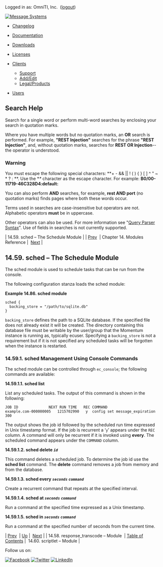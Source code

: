 Logged in as: OmniTI, Inc.  ([logout](https://support.messagesystems.com/logout.php))

[![Message Systems](https://support.messagesystems.com/images/ms-white205.png)](https://support.messagesystems.com/start.php) 

*   [Changelog](https://support.messagesystems.com/start.php?show=changelog)
*   [Documentation](https://support.messagesystems.com/docs/)
*   [Downloads](https://support.messagesystems.com/start.php)

*   [Licenses](https://support.messagesystems.com/license_summary.php)
*   <a href="">Clients</a>
    *   [Support](https://support.messagesystems.com/cs.php)
    *   [Add/Edit](https://support.messagesystems.com/edit_client.php)
    *   [Legal/Products](https://support.messagesystems.com/edit_products.php)
*   [Users](https://support.messagesystems.com/edit_customer.php)

## Search Help

Search for a single word or perform multi-word searches by enclosing your search in quotation marks.

Where you have multiple words but no quotation marks, an **OR** search is performed. For example, **"REST Injection"** searches for the phrase **"REST Injection"**, and, without quotation marks, searches for **REST OR Injection**--the operator is understood.

### Warning

You must escape the following special characters: **+ - && || ! ( ) { } [ ] ^ " ~ * ? : \**. Use the **\** character as the escape character. For example: **B0/00-11719-46C328D4\:default\:**

You can also perform **AND** searches, for example, **rest AND port** (no quotation marks) finds pages where both these words occur.

Terms used in searches are case-insensitive but operators are not. Alphabetic operators **must** be in uppercase.

Other operators can also be used. For more information see "[Query Parser Syntax](https://lucene.apache.org/core/old_versioned_docs/versions/3_0_0/queryparsersyntax.html)". Use of fields in searches is not currently supported.

| 14.59. sched – The Schedule Module |
| [Prev](modules.response_transcode.php)  | Chapter 14. Modules Reference |  [Next](modules.scriptlet.php) |

## 14.59. sched – The Schedule Module

<a class="indexterm" name="idp21021504"></a>

The sched module is used to schedule tasks that can be run from the console.

The following configuration stanza loads the sched module:

<a name="example.sched.3"></a>

**Example 14.86. sched module**

```
sched {
  backing_store = "/path/to/sqlite.db"
}
```

`backing_store` defines the path to a SQLite database. If the specified file does not already exist it will be created. The directory containing this database file must be writable by the user/group that the Momentum instance is running as, typically ecuser. Specifying a `backing_store` is not a requirement but if it is not specified any scheduled tasks will be forgotten when the instance is restarted.

### 14.59.1. sched Management Using Console Commands

The sched module can be controlled through `ec_console`; the following commands are available:

**14.59.1.1. sched list**

List any scheduled tasks. The output of this command is shown in the following:

```
JOB ID        	    NEXT RUN TIME	REC	COMMAND
example.com-000000005	1215702990	 y	config set message_expiration 300
```

The output shows the job id followed by the scheduled run time expressed in Unix timestamp format. If the job is recurrent a ‘`y`’ appears under the `REC` column. A command will only be recurrent if it is invoked using **every**. The scheduled command appears under the `COMMAND` column.

**14.59.1.2. sched delete *`id`***

This command deletes a scheduled job. To determine the job id use the **sched list**      command. The **delete** command removes a job from memory and from the database.

**14.59.1.3. sched every *`seconds`* *`command`***

Create a recurrent command that repeats at the specified interval.

**14.59.1.4. sched at *`seconds`* *`command`***

Run a command at the specified time expressed as a Unix timestamp.

**14.59.1.5. sched in *`seconds`* *`command`***

Run a command at the specified number of seconds from the current time.

| [Prev](modules.response_transcode.php)  | [Up](modules.php) |  [Next](modules.scriptlet.php) |
| 14.58. response_transcode – Module  | [Table of Contents](index.php) |  14.60. scriptlet – Module |

Follow us on:

[![Facebook](https://support.messagesystems.com/images/icon-facebook.png)](http://www.facebook.com/messagesystems) [![Twitter](https://support.messagesystems.com/images/icon-twitter.png)](http://twitter.com/#!/MessageSystems) [![LinkedIn](https://support.messagesystems.com/images/icon-linkedin.png)](http://www.linkedin.com/company/message-systems)